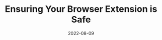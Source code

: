 ---
title: Ensuring Your Browser Extension is Safe
date: "2022-08-09"
template: "post"
draft: false
slug: "ensuring-your-browser-extension-is-safe"
category: "Blog"
tags:
  - "Blog"
  - "Browser Extension"
links:
  - title: Read on Beni
    link: https://www.joinbeni.com/post/ensuring-your-browser-extension-is-safe
description: "Our goal at Beni is to make secondhand shopping simple. We do that by providing shoppers like you the best secondhand alternatives from the world’s leading resale sites with the click of a button.  In our case, that button is a browser extension..."
---